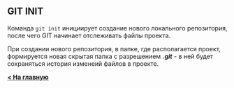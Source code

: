 ## GIT INIT

Команда `git init` инициирует создание нового локального репозитория, после чего GIT начинает отслеживать файлы проекта.

При создании нового репозитория, в папке, где располагается проект, формируется новая скрытая папка с разрешением ***.git*** - в ней будет сохраняться история изменеий файлов в проекте.

[**< На главную**](./readme.md)